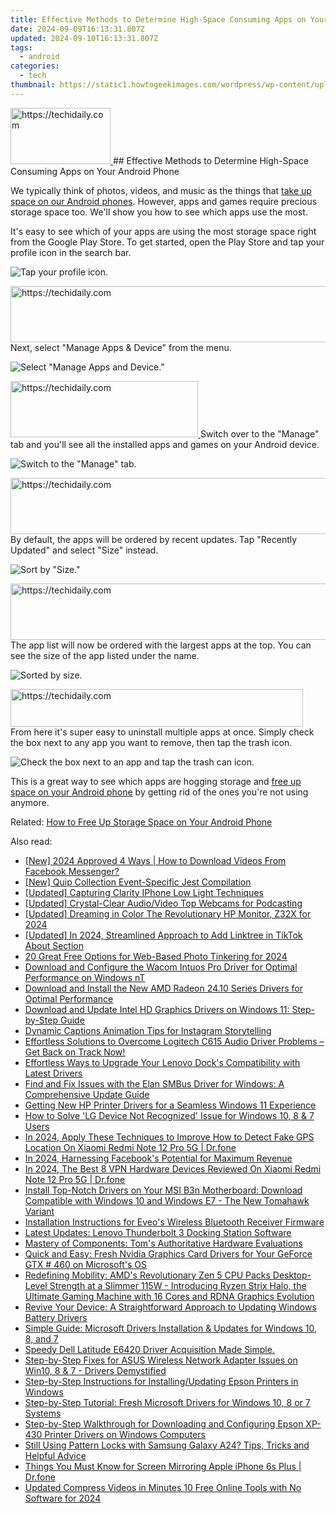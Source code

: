 ```yaml
---
title: Effective Methods to Determine High-Space Consuming Apps on Your Android Phone
date: 2024-09-09T16:13:31.807Z
updated: 2024-09-10T16:13:31.807Z
tags:
  - android
categories:
  - tech
thumbnail: https://static1.howtogeekimages.com/wordpress/wp-content/uploads/2021/10/Android-apps.jpg
---
```


<!-- affiliate ads begin -->
<a href="https://united.elfm.net/c/5597632/2139558/4704" target="_top" id="2139558">
  <img src="//a.impactradius-go.com/display-ad/4704-2139558" border="0" alt="https://techidaily.com" width="160" height="90"/>
</a>
<img height="0" width="0" src="https://united.elfm.net/i/5597632/2139558/4704" style="position:absolute;visibility:hidden;" border="0" />
<!-- affiliate ads end -->
## Effective Methods to Determine High-Space Consuming Apps on Your Android Phone

We typically think of photos, videos, and music as the things that [take up space on our Android phones](https://facebook-videos.techidaily.com/updated-recorded-reality-facebook-live-2023/). However, apps and games require precious storage space too. We'll show you how to see which apps use the most.

 It's easy to see which of your apps are using the most storage space right from the Google Play Store. To get started, open the Play Store and tap your profile icon in the search bar.

![Tap your profile icon.](https://static1.howtogeekimages.com/wordpress/wp-content/uploads/2021/12/2021-12-28_16-59-08.jpg) 

<!-- affiliate ads begin -->
<a href="https://ephamedtechinc.pxf.io/c/5597632/2137228/26400" target="_top" id="2137228">
  <img src="//a.impactradius-go.com/display-ad/26400-2137228" border="0" alt="https://techidaily.com" width="728" height="90"/>
</a>
<img height="0" width="0" src="https://ephamedtechinc.pxf.io/i/5597632/2137228/26400" style="position:absolute;visibility:hidden;" border="0" />
<!-- affiliate ads end -->
 Next, select "Manage Apps & Device" from the menu.

![Select "Manage Apps and Device."](https://static1.howtogeekimages.com/wordpress/wp-content/uploads/2021/12/2021-12-28_16-59-45.jpg) 

<!-- affiliate ads begin -->
<a href="https://aligracehair.sjv.io/c/5597632/2115915/19272" target="_top" id="2115915">
  <img src="//a.impactradius-go.com/display-ad/19272-2115915" border="0" alt="https://techidaily.com" width="300" height="90"/>
</a>
<img height="0" width="0" src="https://aligracehair.sjv.io/i/5597632/2115915/19272" style="position:absolute;visibility:hidden;" border="0" />
<!-- affiliate ads end -->
 Switch over to the "Manage" tab and you'll see all the installed apps and games on your Android device.

![Switch to the "Manage" tab.](https://static1.howtogeekimages.com/wordpress/wp-content/uploads/2021/12/2021-12-28_17-00-41.jpg) 

<!-- affiliate ads begin -->
<a href="https://unicoeye.pxf.io/c/5597632/2121334/18498" target="_top" id="2121334">
  <img src="//a.impactradius-go.com/display-ad/18498-2121334" border="0" alt="https://techidaily.com" width="728" height="90"/>
</a>
<img height="0" width="0" src="https://unicoeye.pxf.io/i/5597632/2121334/18498" style="position:absolute;visibility:hidden;" border="0" />
<!-- affiliate ads end -->
 By default, the apps will be ordered by recent updates. Tap "Recently Updated" and select "Size" instead.

![Sort by "Size."](https://static1.howtogeekimages.com/wordpress/wp-content/uploads/2021/12/2021-12-28_17-01-24.jpg) 

<!-- affiliate ads begin -->
<a href="https://appsumo.8odi.net/c/5597632/2130870/7443" target="_top" id="2130870">
  <img src="//a.impactradius-go.com/display-ad/7443-2130870" border="0" alt="https://techidaily.com" width="728" height="90"/>
</a>
<img height="0" width="0" src="https://appsumo.8odi.net/i/5597632/2130870/7443" style="position:absolute;visibility:hidden;" border="0" />
<!-- affiliate ads end -->
 The app list will now be ordered with the largest apps at the top. You can see the size of the app listed under the name.

![Sorted by size.](https://static1.howtogeekimages.com/wordpress/wp-content/uploads/2021/12/2021-12-28_17-04-23.jpg) 

<!-- affiliate ads begin -->
<a href="https://aligracehair.sjv.io/c/5597632/2135418/19272" target="_top" id="2135418">
  <img src="//a.impactradius-go.com/display-ad/19272-2135418" border="0" alt="https://techidaily.com" width="468" height="60"/>
</a>
<img height="0" width="0" src="https://aligracehair.sjv.io/i/5597632/2135418/19272" style="position:absolute;visibility:hidden;" border="0" />
<!-- affiliate ads end -->
 From here it's super easy to uninstall multiple apps at once. Simply check the box next to any app you want to remove, then tap the trash icon.

![Check the box next to an app and tap the trash can icon.](https://static1.howtogeekimages.com/wordpress/wp-content/uploads/2021/08/Screenshot_20210810-162916.png?trim=1,1&amp;bg-color=000&amp;pad=1,1) 

 This is a great way to see which apps are hogging storage and [free up space on your Android phone](https://screen-mirror.techidaily.com/how-to-mirror-your-samsung-galaxy-s23plus-screen-to-pc-with-chromecast-drfone-by-drfone-android/) by getting rid of the ones you're not using anymore.

Related: [How to Free Up Storage Space on Your Android Phone](https://screen-mirror.techidaily.com/how-to-mirror-your-samsung-galaxy-s23plus-screen-to-pc-with-chromecast-drfone-by-drfone-android/)

<ins class="adsbygoogle"
     style="display:block"
     data-ad-format="autorelaxed"
     data-ad-client="ca-pub-7571918770474297"
     data-ad-slot="1223367746"></ins>



<ins class="adsbygoogle"
     style="display:block"
     data-ad-client="ca-pub-7571918770474297"
     data-ad-slot="8358498916"
     data-ad-format="auto"
     data-full-width-responsive="true"></ins>

<span class="atpl-alsoreadstyle">Also read:</span>
<div><ul>
<li><a href="https://facebook-videos.techidaily.com/new-2024-approved-4-ways-how-to-download-videos-from-facebook-messenger/"><u>[New] 2024 Approved 4 Ways | How to Download Videos From Facebook Messenger?</u></a></li>
<li><a href="https://extra-skills.techidaily.com/new-quip-collection-event-specific-jest-compilation/"><u>[New] Quip Collection Event-Specific Jest Compilation</u></a></li>
<li><a href="https://extra-lessons.techidaily.com/updated-capturing-clarity-iphone-low-light-techniques/"><u>[Updated] Capturing Clarity IPhone Low Light Techniques</u></a></li>
<li><a href="https://fox-links.techidaily.com/updated-crystal-clear-audiovideo-top-webcams-for-podcasting/"><u>[Updated] Crystal-Clear Audio/Video Top Webcams for Podcasting</u></a></li>
<li><a href="https://fox-hovers.techidaily.com/updated-dreaming-in-color-the-revolutionary-hp-monitor-z32x-for-2024/"><u>[Updated] Dreaming in Color The Revolutionary HP Monitor, Z32X for 2024</u></a></li>
<li><a href="https://fox-info.techidaily.com/updated-in-2024-streamlined-approach-to-add-linktree-in-tiktok-about-section/"><u>[Updated] In 2024, Streamlined Approach to Add Linktree in TikTok About Section</u></a></li>
<li><a href="https://extra-lessons.techidaily.com/20-great-free-options-for-web-based-photo-tinkering-for-2024/"><u>20 Great Free Options for Web-Based Photo Tinkering for 2024</u></a></li>
<li><a href="https://hardware-help.techidaily.com/download-and-configure-the-wacom-intuos-pro-driver-for-optimal-performance-on-windows-nt/"><u>Download and Configure the Wacom Intuos Pro Driver for Optimal Performance on Windows nT</u></a></li>
<li><a href="https://tech-renaissance.techidaily.com/download-and-install-the-new-amd-radeon-2410-series-drivers-for-optimal-performance/"><u>Download and Install the New AMD Radeon 24.10 Series Drivers for Optimal Performance</u></a></li>
<li><a href="https://win-dash.techidaily.com/1722966229207-download-and-update-intel-hd-graphics-drivers-on-windows-11-step-by-step-guide/"><u>Download and Update Intel HD Graphics Drivers on Windows 11: Step-by-Step Guide</u></a></li>
<li><a href="https://extra-hints.techidaily.com/dynamic-captions-animation-tips-for-instagram-storytelling/"><u>Dynamic Captions Animation Tips for Instagram Storytelling</u></a></li>
<li><a href="https://hardware-help.techidaily.com/effortless-solutions-to-overcome-logitech-c615-audio-driver-problems-get-back-on-track-now/"><u>Effortless Solutions to Overcome Logitech C615 Audio Driver Problems – Get Back on Track Now!</u></a></li>
<li><a href="https://hardware-help.techidaily.com/effortless-ways-to-upgrade-your-lenovo-docks-compatibility-with-latest-drivers/"><u>Effortless Ways to Upgrade Your Lenovo Dock's Compatibility with Latest Drivers</u></a></li>
<li><a href="https://hardware-help.techidaily.com/find-and-fix-issues-with-the-elan-smbus-driver-for-windows-a-comprehensive-update-guide/"><u>Find and Fix Issues with the Elan SMBus Driver for Windows: A Comprehensive Update Guide</u></a></li>
<li><a href="https://hardware-help.techidaily.com/getting-new-hp-printer-drivers-for-a-seamless-windows-11-experience/"><u>Getting New HP Printer Drivers for a Seamless Windows 11 Experience</u></a></li>
<li><a href="https://hardware-help.techidaily.com/how-to-solve-lg-device-not-recognized-issue-for-windows-10-8-and-7-users/"><u>How to Solve 'LG Device Not Recognized' Issue for Windows 10, 8 & 7 Users</u></a></li>
<li><a href="https://change-location.techidaily.com/in-2024-apply-these-techniques-to-improve-how-to-detect-fake-gps-location-on-xiaomi-redmi-note-12-pro-5g-drfone-by-drfone-virtual-android/"><u>In 2024, Apply These Techniques to Improve How to Detect Fake GPS Location On Xiaomi Redmi Note 12 Pro 5G | Dr.fone</u></a></li>
<li><a href="https://facebook-video-recording.techidaily.com/in-2024-harnessing-facebooks-potential-for-maximum-revenue/"><u>In 2024, Harnessing Facebook's Potential for Maximum Revenue</u></a></li>
<li><a href="https://phone-solutions.techidaily.com/in-2024-the-best-8-vpn-hardware-devices-reviewed-on-xiaomi-redmi-note-12-pro-5g-drfone-by-drfone-virtual-android/"><u>In 2024, The Best 8 VPN Hardware Devices Reviewed On Xiaomi Redmi Note 12 Pro 5G | Dr.fone</u></a></li>
<li><a href="https://hardware-help.techidaily.com/install-top-notch-drivers-on-your-msi-b3n-motherboard-download-compatible-with-windows-10-and-windows-e7-the-new-tomahawk-variant/"><u>Install Top-Notch Drivers on Your MSI B3n Motherboard: Download Compatible with Windows 10 and Windows E7 - The New Tomahawk Variant</u></a></li>
<li><a href="https://hardware-help.techidaily.com/installation-instructions-for-eveos-wireless-bluetooth-receiver-firmware/"><u>Installation Instructions for Eveo's Wireless Bluetooth Receiver Firmware</u></a></li>
<li><a href="https://hardware-help.techidaily.com/latest-updates-lenovo-thunderbolt-3-docking-station-software/"><u>Latest Updates: Lenovo Thunderbolt 3 Docking Station Software</u></a></li>
<li><a href="https://hardware-help.techidaily.com/mastery-of-components-toms-authoritative-hardware-evaluations/"><u>Mastery of Components: Tom's Authoritative Hardware Evaluations</u></a></li>
<li><a href="https://hardware-help.techidaily.com/quick-and-easy-fresh-nvidia-graphics-card-drivers-for-your-geforce-gtx-460-on-microsofts-os/"><u>Quick and Easy: Fresh Nvidia Graphics Card Drivers for Your GeForce GTX # 460 on Microsoft's OS</u></a></li>
<li><a href="https://hardware-help.techidaily.com/redefining-mobility-amds-revolutionary-zen-5-cpu-packs-desktop-level-strength-at-a-slimmer-115w-introducing-ryzen-strix-halo-the-ultimate-gaming-machine-wit37/"><u>Redefining Mobility: AMD's Revolutionary Zen 5 CPU Packs Desktop-Level Strength at a Slimmer 115W - Introducing Ryzen Strix Halo, the Ultimate Gaming Machine with 16 Cores and RDNA Graphics Evolution</u></a></li>
<li><a href="https://hardware-help.techidaily.com/revive-your-device-a-straightforward-approach-to-updating-windows-battery-drivers/"><u>Revive Your Device: A Straightforward Approach to Updating Windows Battery Drivers</u></a></li>
<li><a href="https://hardware-help.techidaily.com/simple-guide-microsoft-drivers-installation-and-updates-for-windows-10-8-and-7/"><u>Simple Guide: Microsoft Drivers Installation & Updates for Windows 10, 8, and 7</u></a></li>
<li><a href="https://hardware-help.techidaily.com/1722976830309-speedy-dell-latitude-e6420-driver-acquisition-made-simple/"><u>Speedy Dell Latitude E6420 Driver Acquisition Made Simple.</u></a></li>
<li><a href="https://hardware-help.techidaily.com/step-by-step-fixes-for-asus-wireless-network-adapter-issues-on-win10-8-and-7-drivers-demystified/"><u>Step-by-Step Fixes for ASUS Wireless Network Adapter Issues on Win10, 8 & 7 - Drivers Demystified</u></a></li>
<li><a href="https://hardware-help.techidaily.com/step-by-step-instructions-for-installingupdating-epson-printers-in-windows/"><u>Step-by-Step Instructions for Installing/Updating Epson Printers in Windows</u></a></li>
<li><a href="https://hardware-help.techidaily.com/step-by-step-tutorial-fresh-microsoft-drivers-for-windows-10-8-or-7-systems/"><u>Step-by-Step Tutorial: Fresh Microsoft Drivers for Windows 10, 8 or 7 Systems</u></a></li>
<li><a href="https://hardware-help.techidaily.com/step-by-step-walkthrough-for-downloading-and-configuring-epson-xp-430-printer-drivers-on-windows-computers/"><u>Step-by-Step Walkthrough for Downloading and Configuring Epson XP-430 Printer Drivers on Windows Computers</u></a></li>
<li><a href="https://android-unlock.techidaily.com/still-using-pattern-locks-with-samsung-galaxy-a24-tips-tricks-and-helpful-advice-by-drfone-android/"><u>Still Using Pattern Locks with Samsung Galaxy A24? Tips, Tricks and Helpful Advice</u></a></li>
<li><a href="https://screen-mirror.techidaily.com/things-you-must-know-for-screen-mirroring-apple-iphone-6s-plus-drfone-by-drfone-ios/"><u>Things You Must Know for Screen Mirroring Apple iPhone 6s Plus | Dr.fone</u></a></li>
<li><a href="https://video-content-creator.techidaily.com/updated-compress-videos-in-minutes-10-free-online-tools-with-no-software-for-2024/"><u>Updated Compress Videos in Minutes 10 Free Online Tools with No Software for 2024</u></a></li>
</ul></div>
